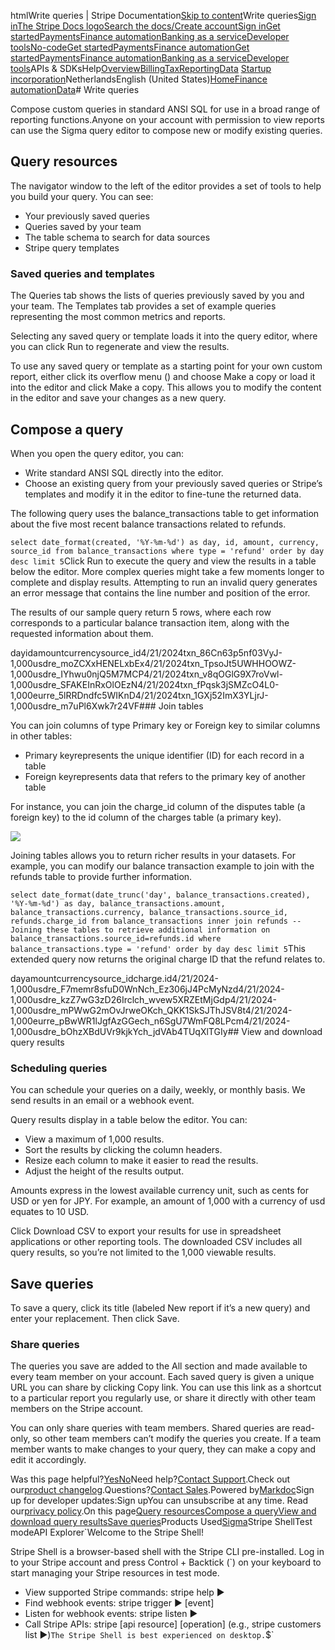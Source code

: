 htmlWrite queries | Stripe Documentation[Skip to content](#main-content)Write queries[Sign in](https://dashboard.stripe.com/login?redirect=https%3A%2F%2Fdocs.stripe.com%2Fstripe-data%2Fwrite-queries)[The Stripe Docs logo](/)[Search the docs/](#)[Create account](https://dashboard.stripe.com/register)[Sign in](https://dashboard.stripe.com/login?redirect=https%3A%2F%2Fdocs.stripe.com%2Fstripe-data%2Fwrite-queries)[Get started](/get-started)[Payments](/payments)[Finance automation](/finance-automation)[Banking as a service](/financial-services)[Developer tools](/development)[No-code](/no-code)[Get started](/get-started)[Payments](/payments)[Finance automation](/finance-automation)[](#)[Get started](/get-started)[Payments](/payments)[Finance automation](/finance-automation)[Banking as a service](/financial-services)[Developer tools](/development)[](#)APIs & SDKsHelp[Overview](/docs/finance-automation)[Billing](#)[Tax](#)[Reporting](#)[Data](#)
[Startup incorporation](#)NetherlandsEnglish (United States)[](#)[](#)[Home](/docs)[Finance automation](/docs/finance-automation)[Data](/docs/stripe-data)# Write queries

Compose custom queries in standard ANSI SQL for use in a broad range of reporting functions.Anyone on your account with permission to view reports can use the Sigma query editor to compose new or modify existing queries.

## Query resources

The navigator window to the left of the editor provides a set of tools to help you build your query. You can see:

- Your previously saved queries
- Queries saved by your team
- The table schema to search for data sources
- Stripe query templates

### Saved queries and templates

The Queries tab shows the lists of queries previously saved by you and your team. The Templates tab provides a set of example queries representing the most common metrics and reports.

Selecting any saved query or template loads it into the query editor, where you can click Run to regenerate and view the results.

To use any saved query or template as a starting point for your own custom report, either click its overflow menu () and choose Make a copy or load it into the editor and click Make a copy. This allows you to modify the content in the editor and save your changes as a new query.

## Compose a query

When you open the query editor, you can:

- Write standard ANSI SQL directly into the editor.
- Choose an existing query from your previously saved queries or Stripe’s templates and modify it in the editor to fine-tune the returned data.

The following query uses the balance_transactions table to get information about the five most recent balance transactions related to refunds.

`select
  date_format(created, '%Y-%m-%d') as day,
  id,
  amount,
  currency,
  source_id
from balance_transactions
where type = 'refund'
order by day desc
limit 5`Click Run to execute the query and view the results in a table below the editor. More complex queries might take a few moments longer to complete and display results. Attempting to run an invalid query generates an error message that contains the line number and position of the error.

The results of our sample query return 5 rows, where each row corresponds to a particular balance transaction item, along with the requested information about them.

dayidamountcurrencysource_id4/21/2024txn_86Cn63p5nf03VyJ-1,000usdre_moZCXxHENELxbEx4/21/2024txn_TpsoJt5UWHHOOWZ-1,000usdre_IYhwu0njQ5M7MCP4/21/2024txn_v8qOGlG9X7roVwl-1,000usdre_SFAKEInRxOlOEzN4/21/2024txn_fPqsk3jSMZcO4L0-1,000eurre_5lRRDndfc5WIKnD4/21/2024txn_1GXj52ImX3YLjrJ-1,000usdre_m7uPl6Xwk7r24VF### Join tables

You can join columns of type Primary key or Foreign key to similar columns in other tables:

- Primary keyrepresents the unique identifier (ID) for each record in a table
- Foreign keyrepresents data that refers to the primary key of another table

For instance, you can join the charge_id column of the disputes table (a foreign key) to the id column of the charges table (a primary key).

![](https://b.stripecdn.com/docs-statics-srv/assets/disputes.f293434123d316ff4fafe2524e9b2b0d.png)

Joining tables allows you to return richer results in your datasets. For example, you can modify our balance transaction example to join with the refunds table to provide further information.

`select
  date_format(date_trunc('day', balance_transactions.created), '%Y-%m-%d') as day,
  balance_transactions.amount,
  balance_transactions.currency,
  balance_transactions.source_id,
  refunds.charge_id
from
  balance_transactions
inner join refunds -- Joining these tables to retrieve additional information
on balance_transactions.source_id=refunds.id
where balance_transactions.type = 'refund'
order by day desc
limit 5`This extended query now returns the original charge ID that the refund relates to.

dayamountcurrencysource_idcharge.id4/21/2024-1,000usdre_F7memr8sfuD0WnNch_Ez306jJ4PcMyNzd4/21/2024-1,000usdre_kzZ7wG3zD26Irclch_wvew5XRZEtMjGdp4/21/2024-1,000usdre_mPWwG2mOvJrweOKch_QKK1SkSJThJSV8t4/21/2024-1,000eurre_pBwWR1lJgfAzGGech_n6SgU7WmFQ8LPcm4/21/2024-1,000usdre_bOhzXBdUVr9kjkYch_jdVAb4TUqXlTGIy## View and download query results

### Scheduling queries

You can schedule your queries on a daily, weekly, or monthly basis. We send results in an email or a webhook event.

Query results display in a table below the editor. You can:

- View a maximum of 1,000 results.
- Sort the results by clicking the column headers.
- Resize each column to make it easier to read the results.
- Adjust the height of the results output.

Amounts express in the lowest available currency unit, such as cents for USD or yen for JPY. For example, an amount of 1,000 with a currency of usd equates to 10 USD.

Click Download CSV to export your results for use in spreadsheet applications or other reporting tools. The downloaded CSV includes all query results, so you’re not limited to the 1,000 viewable results.

## Save queries

To save a query, click its title (labeled New report if it’s a new query) and enter your replacement. Then click Save.

### Share queries

The queries you save are added to the All section and made available to every team member on your account. Each saved query is given a unique URL you can share by clicking Copy link. You can use this link as a shortcut to a particular report you regularly use, or share it directly with other team members on the Stripe account.

You can only share queries with team members. Shared queries are read-only, so other team members can’t modify the queries you create. If a team member wants to make changes to your query, they can make a copy and edit it accordingly.

Was this page helpful?[Yes](#)[No](#)Need help?[Contact Support](https://support.stripe.com/).Check out our[product changelog](https://stripe.com/blog/changelog).Questions?[Contact Sales](https://stripe.com/contact/sales).Powered by[Markdoc](https://markdoc.dev)Sign up for developer updates:Sign upYou can unsubscribe at any time. Read our[privacy policy](https://stripe.com/privacy).On this page[Query resources](#query-resources)[Compose a query](#compose-a-query)[View and download query results](#view-and-download-query-results)[Save queries](#saving-queries)Products Used[Sigma](/stripe-data/access-data-in-dashboard)Stripe ShellTest modeAPI Explorer[](https://stripe.com/docs/stripe-cli#install)`Welcome to the Stripe Shell!

Stripe Shell is a browser-based shell with the Stripe CLI pre-installed. Log in to your
Stripe account and press Control + Backtick (`) on your keyboard to start managing your Stripe
resources in test mode.

- View supported Stripe commands: stripe help ▶️
- Find webhook events: stripe trigger ▶️ [event]
- Listen for webhook events: stripe listen ▶
- Call Stripe APIs: stripe [api resource] [operation] (e.g., stripe customers list ▶️)`The Stripe Shell is best experienced on desktop.`$`